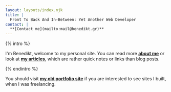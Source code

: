 ```yaml
---
layout: layouts/index.njk
title: |
  Front To Back And In-Between: Yet Another Web Developer
contact: |
  **[Contact me](mailto:mail@benedikt.gr)**
---
```


{% intro %}

I'm Benedikt, welcome to my personal site. You can read more **[about me](about/)** or look at **[my articles](notes/)**, which are rather quick notes or links than blog posts.

{% endintro %}

You should visit **[my old portfolio site](http://v3.benedikt.gr/)** if you are interested to see sites I built, when I was freelancing.
